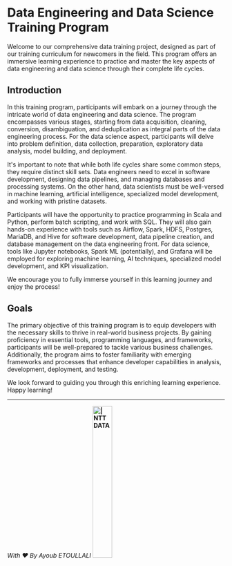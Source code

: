 # Data Engineering and Data Science Training Program

Welcome to our comprehensive data training project, designed as part of our training curriculum for newcomers in the field. This program offers an immersive learning experience to practice and master the key aspects of data engineering and data science through their complete life cycles.

## Introduction

In this training program, participants will embark on a journey through the intricate world of data engineering and data science. The program encompasses various stages, starting from data acquisition, cleaning, conversion, disambiguation, and deduplication as integral parts of the data engineering process. For the data science aspect, participants will delve into problem definition, data collection, preparation, exploratory data analysis, model building, and deployment.

It's important to note that while both life cycles share some common steps, they require distinct skill sets. Data engineers need to excel in software development, designing data pipelines, and managing databases and processing systems. On the other hand, data scientists must be well-versed in machine learning, artificial intelligence, specialized model development, and working with pristine datasets.

Participants will have the opportunity to practice programming in Scala and Python, perform batch scripting, and work with SQL. They will also gain hands-on experience with tools such as Airflow, Spark, HDFS, Postgres, MariaDB, and Hive for software development, data pipeline creation, and database management on the data engineering front. For data science, tools like Jupyter notebooks, Spark ML (potentially), and Grafana will be employed for exploring machine learning, AI techniques, specialized model development, and KPI visualization.

We encourage you to fully immerse yourself in this learning journey and enjoy the process!

## Goals

The primary objective of this training program is to equip developers with the necessary skills to thrive in real-world business projects. By gaining proficiency in essential tools, programming languages, and frameworks, participants will be well-prepared to tackle various business challenges. Additionally, the program aims to foster familiarity with emerging frameworks and processes that enhance developer capabilities in analysis, development, deployment, and testing.

We look forward to guiding you through this enriching learning experience. Happy learning!

---
*With ❤️ By Ayoub ETOULLALI* <b><b>
<img src="https://ikm.itu.edu.tr/wp-content/uploads/wp-job-board-pro-uploads/_employer_featured_image/2023/06/NTT_Data-Logo.wine_.png" alt="| NTT DATA" width="30%" height="30%">

